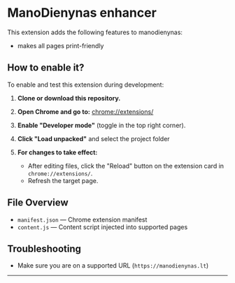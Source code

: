 # ManoDienynas enhancer

This extension adds the following features to manodienynas:
- makes all pages print-friendly

## How to enable it?

To enable and test this extension during development:

1. **Clone or download this repository.**

2. **Open Chrome and go to:** [chrome://extensions/](chrome://extensions/)

3. **Enable "Developer mode"** (toggle in the top right corner).

4. **Click "Load unpacked"** and select the project folder

5. **For changes to take effect:**
    - After editing files, click the "Reload" button on the extension card in `chrome://extensions/`.
    - Refresh the target page.

## File Overview

- `manifest.json` — Chrome extension manifest
- `content.js` — Content script injected into supported pages


## Troubleshooting

- Make sure you are on a supported URL (`https://manodienynas.lt`)

---

